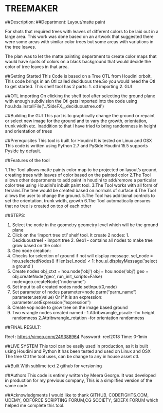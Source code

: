 # TREEMAKER
##Description:
##Department: Layout/matte paint

For shots that required trees with leaves of different colors to be laid out in a large area. This work was done based on an artwork that suggested there were some areas with similar color trees but some areas with variations in the tree leaves.

The plan was to let the matte painting department to create color maps that would have spots of colors on a black background that would decide the color of tree leaves in that area.


##Getting Started
This Code is based on a Tree OTL from Houdini orbolt.
This code brings in an Otl called deciduous tree.So you would need the Otl to get started.
This shelf tool has 2 parts:
		1. otl importing
		2. GUI

##OTL importing
On clicking the shelf tool after selecting the ground plane with enough subdivision the Otl gets imported into the code using
hou.hda.installFile('../SideFX__deciduoustree.otl')

##Building the GUI
This part is to graphically change the ground or repaint or select new image for the ground and to vary the growth, orientation, trunk width etc.
Inaddition to that I have tried to bring randomness in height and orientation of trees

    
##Prerequisites
This tool is built for Houdini
It is tested on Linux and OSX
This code is written using Python 2.7 and PySide
Houdini 15.5 supports Pyside by default.



##Features of the tool

1.The Tool allows matte paints color map to be projected 
  on layout’s ground, creating trees with leaves of color based on the painted color
2.The Tool allows other departments to add paint in houdini to 
  add/remove a particular color tree using Houdini’s inbuilt paint tool.
3.The Tool works with all form of terrains.The tree would be created based on normals 
  of surface
4.The Tool allows the user to change the ground.
5.The Tool has additional controls to set the orientation, trunk width, growth
6.The Tool automatically ensures that no tree is created on top of each other

##STEPS:

1. Select the node in the geometry geometry level which will be the ground plane
2. Click on the ‘import tree otl’ shelf tool. It create 2 nodes: 
				1. Deciduoustree1 - import tree 
				2. Geo1 - contains all nodes to make tree grow based on the color 
3. Geo node creation:
4. Checks for selection of ground if not will display message.
		sel_node = hou.selectedNodes()
		if len(sel_node) < 1:
   			 hou.ui.displayMessage('select a ground')
5. Create nodes 
		obj_ctxt = hou.node('obj')
   		obj = hou.node('obj')
    		geo = obj.createNode('geo', run_init_scripts=False)
		node=geo.createNode(“nodename”)
6. Set input to all created nodes
		node.setInput(0,node)
7. Set parameter of nodes
		parameter=node.parm(“parm_name”)
		parameter.set(value)
	Or if it is an expression:
		parameter.setExpression(“expression”)
8. Create vop node to grow tree on the image based ground 
9. Two wrangle nodes created named :
				1.Attribwrangle_pscale -for height randomness
				2.Attribwrangle_rotation -for orientation randomness




##FINAL RESULT:

Reel : https://vimeo.com/249388964
Password: reel2018
Time: 0-1min


##LIVE SYSTEM
This tool can be easily used in production, as it is built using Houdini and Python
It has been tested and used on Linux and OSX
The tree Otl the tool uses, can be change to any in house asset otl. 

##Built With
sublime text 2
github for versioning

##Authors
This code is entirely written by Meera George.
It was developed in production for my previous company,
This is a simplified version of the same code.

##Acknowledgments
I would like to thank
GITHUB, CODEFIGHTS.COM, UDEMY, ODFORCE SCRIPTING FORUM,CG SOCIETY,
SIDEFX FORUM which helped me complete this tool.


